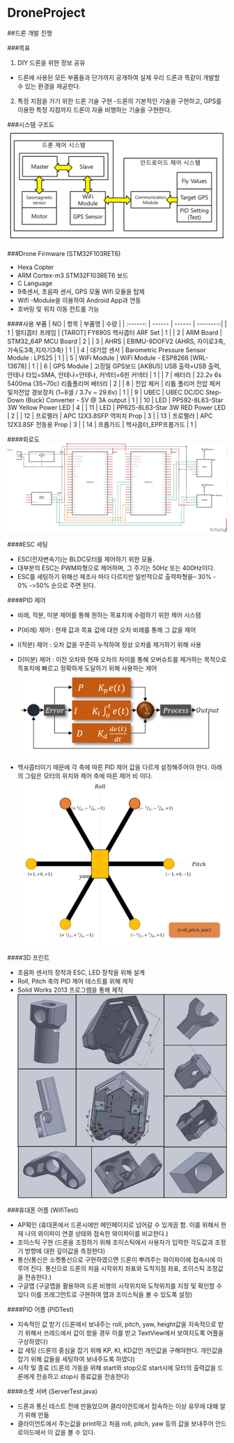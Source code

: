 # DroneProject
##드론 개발 진행

###목표
1. DIY 드론을 위한 정보 공유
  - 드론에 사용된 모든 부품들과 단가까지 공개하여 실제 우리 드론과 똑같이 개발할 수 있는 환경을 제공한다.
2. 특정 지점을 가기 위한 드론 기술 구현
  -드론의 기본적인 기술을 구현하고, GPS를 이용한 특정 지점까지 드론이 자율 비행하는 기술을 구현한다. 

###시스템 구조도
![img](./Photo/전체시스템.PNG)

###Drone Firmware (STM32F103RET6)
- Hexa Copter
- ARM Cortex-m3 STM32F103RET6 보드
- C Language
- 9축센서, 초음파 센서, GPS 모듈 Wifi 모듈을 탑제 
- Wifi -Module을 이용하여 Android App과 연동
- 호버링 및 위치 이동 컨트롤 가능

####사용 부품
|  NO  |  항목  |  부품명  |  수량  |
| :------: | ------ | ------ | --------:|
| 1 | 멀티콥터 프레임 | [TAROT] FY690S 헥사콥터 ARF Set | 1 |
| 2 | ARM Board | STM32_64P MCU Board | 2 |
| 3 | AHRS | EBIMU-9DOFV2 (AHRS, 자이로3축,가속도3축,지자기3축) | 1 |
| 4 | 대기압 센서 | Barometric Pressure Sensor Module : LPS25 | 1 |
| 5 | WiFi Module | WiFi Module - ESP8266 [WRL-13678] | 1 |
| 6 | GPS Module | 고정밀 GPS보드 [AKBU5] USB 출력=USB 출력, 안테나 타입=SMA, 안테나=안테나, 커넥터=6핀 커넥터 | 1 |
| 7 | 배터리 | 22.2v 6s 5400ma (35~70c) 리튬폴리머 배터리 | 2 | 
| 8 | 전압 체커 | 리튬 폴리머 전압 체커 및저전압 경보장치 (1~8셀 / 3.7v ~ 29.6v) | 1 |
| 9 | UBEC | UBEC DC/DC Step-Down (Buck) Converter - 5V @ 3A output | 1 |
| 10 | LED | PP592-8L63-Star 3W Yellow Power LED | 4 |
| 11 | LED | PP625-8L63-Star 3W RED Power LED | 2 |
| 12 | 프로펠러 | APC 12X3.8SFP 역피치 Prop | 3 |
| 13 | 프로펠러 | APC 12X3.8SF 전동용 Prop | 3 |
| 14 | 프롭가드 | 헥사콥터_EPP프롭가드 | 1 |

####회로도
![img](./Photo/회로도.jpeg)


####ESC 세팅
-	ESC(전자변속기)는 BLDC모터를 제어하기 위한 모듈.
-	대부분의 ESC는 PWM파형으로 제어하며, 그 주기는 50Hz 또는 400Hz이다.
-	ESC를 세팅하기 위해선 제조사 마다 다르지만 일반적으로 출력파형을– 30% - 0% ->50% 순으로 주면 된다. 


####PID 제어
-	비례, 적분, 미분 제어를 통해 원하는 목표치에 수렴하기 위한 제어 시스템
-	P(비례) 제어 : 현재 값과 목표 값에 대한 오차 비례를 통해 그 값을 제어
-	I(적분) 제어 : 오차 값을 꾸준히 누적하여 정상 오차를 제거하기 위해 사용
-	D(미분) 제어 : 이전 오차와 현재 오차의 차이를 통해 오버슈트를 제거하는 목적으로 목표치에 빠르고 정확하게 도달하기 위해 사용하는 제어
![img](./Photo/PID1.PNG)

-	헥사콥터이기 때문에 각 축에 따른 PID 제어 값을 다르게 설정해주어야 한다. 아래의 그림은 모터의 위치와 제어 축에 따른 제어 비 이다.
![img](./Photo/PID2.jpg)


####3D 프린트
-	초음파 센서의 장착과 ESC, LED 장착을 위해 설계
-	Roll, Pitch 축의 PID 제어 테스트를 위해 제작
-	Solid Works 2013 프로그램을 통해 제작
![img](./Photo/3D.jpeg)


###휴대폰 어플 (WifiTest)
- AP확인 (휴대폰에서 드론시에만 메인페이지로 넘어갈 수 있게끔 함. 이를 위해서 현재 나의 와이파이 연결 상태와 접속한 와이파이를 비교한다.)
- 조이스틱 구현 (드론을 조정하기 위해 조이스틱에서 사용자가 입력한 각도값과 조정기 방향에 대한 깊이값을 측정한다)
- 통신(통신은 소켓통신으로 구현하였으면 드론이 뿌려주는 와이파이에 접속시에 이루어 진다. 통신으로 드론의 처음 시작위치 좌표와 도착지점 좌표, 조이스틱 조정값을 전송한다.)
- 구글맵 (구글맵을 활용하여 드론 비행의 시작위치와 도착위치를 지정 및 확인할 수 있다 이를 프레그먼트로 구현하여 맵과 조이스틱을 볼 수 있도록 설정)


####PID 어플 (PIDTest)
- 지속적인 값 받기 (드론에서 보내주는 roll, pitch, yaw, height값을 지속적으로 받기 위해서 쓰레드에서 값이 왔을 경우 이를 받고 TextView에서 보여지도록 어플을 구상하였다)
- 값 세팅 (드론의 중심을 잡기 위해 KP, KI, KD값인 개인값을 구해야한다. 개인값을 잡기 위해 값들을 세팅하여 보내주도록 하였다)
- 시작 및 종료 (드론의 가동을 위해 start와 stop으로 start시에 모터의 출력값을 드론에게 전송하고 stop시 종료값을 전송한다)

####소켓 서버 (ServerTest.java)
- 드론과 통신 테스트 전에 만들었으며 클라이언트에서 접속하는 이상 유무에 대해 알기 위해 만듦
- 클라이언트에서 주는값을 print하고 처음 roll, pitch, yaw 등의 값을 보내주어 안드로이드에서 이 값을 볼 수 있다.
